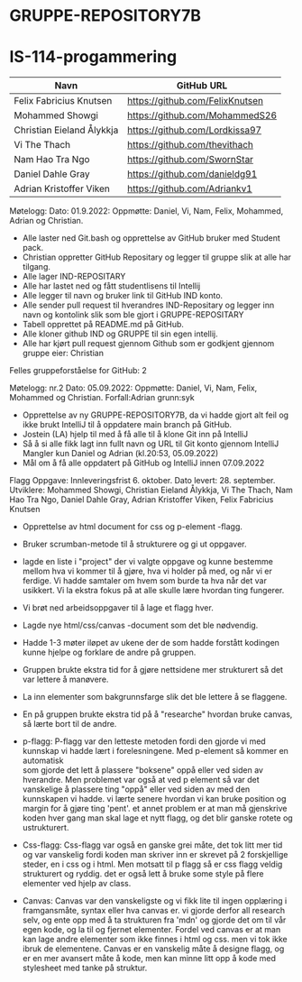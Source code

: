 # GRUPPE-REPOSITORY7B

# IS-114-progammering
| Navn                     | GitHub URL                     |
|--------------------------|--------------------------------|
| Felix Fabricius Knutsen  | https://github.com/FelixKnutsen |
| Mohammed Showgi          | https://github.com/MohammedS26 |
| Christian Eieland Ålykkja | https://github.com/Lordkissa97 |
| Vi The Thach             | https://github.com/thevithach  |
| Nam Hao Tra Ngo | https://github.com/SwornStar |
| Daniel Dahle Gray |  https://github.com/danieldg91|
| Adrian Kristoffer Viken | https://github.com/Adriankv1 |


Møtelogg:
Dato: 01.9.2022:
Oppmøtte: Daniel, Vi, Nam, Felix, Mohammed, Adrian og Christian.

- Alle laster ned Git.bash og opprettelse av GitHub bruker med Student pack.
- Christian oppretter GitHub Repositary og legger til gruppe slik at alle har tilgang.
- Alle lager IND-REPOSITARY
- Alle har lastet ned og fått studentlisens til Intellij
- Alle legger til navn og bruker link til GitHub IND konto.
- Alle sender pull request til hverandres IND-Repositary og legger inn navn og kontolink slik som ble gjort i GRUPPE-REPOSITARY
- Tabell opprettet på README.md på GitHub.
- Alle kloner github IND og GRUPPE til sin egen intellij.
- Alle har kjørt pull request gjennom Github som er godkjent gjennom gruppe eier: Christian

Felles gruppeforståelse for GitHub: 2

Møtelogg: nr.2
Dato: 05.09.2022:
Oppmøtte: Daniel, Vi, Nam, Felix, Mohammed og Christian. Forfall:Adrian grunn:syk

- Opprettelse av ny GRUPPE-REPOSITORY7B, da vi hadde gjort
alt feil og ikke brukt IntelliJ til å oppdatere main branch på GitHub.
- Jostein (LA) hjelp til med å få alle til å klone Git inn på IntelliJ
- Så å si alle fikk lagt inn fullt navn og URL til Git konto gjennom IntelliJ
Mangler kun Daniel og Adrian (kl.20:53, 05.09.2022) 
- Mål om å få alle oppdatert på GitHub og IntelliJ innen 07.09.2022


Flagg Oppgave:
Innleveringsfrist 6. oktober.
Dato levert: 28. september.
Utviklere: Mohammed Showgi, Christian Eieland Ålykkja, Vi The Thach, Nam Hao Tra Ngo,
Daniel Dahle Gray, Adrian Kristoffer Viken, Felix Fabricius Knutsen

- Opprettelse av html document for css og p-element -flagg. 
- Bruker scrumban-metode til å strukturere og gi ut oppgaver.
- lagde en liste i "project" der vi valgte oppgave og kunne bestemme mellom hva vi kommer til å gjøre, hva vi holder på med, og når vi er ferdige.
Vi hadde samtaler om hvem som burde ta hva når det var usikkert. Vi la ekstra fokus på at alle skulle lære hvordan ting fungerer.
- Vi brøt ned arbeidsoppgaver til å lage et flagg hver.
- Lagde nye html/css/canvas -document som det ble nødvendig.
- Hadde 1-3 møter iløpet av ukene der de som hadde forstått kodingen kunne hjelpe og forklare de andre på gruppen.
- Gruppen brukte ekstra tid for å gjøre nettsidene mer strukturert så det var lettere å manøvere.
- La inn elementer som bakgrunnsfarge slik det ble lettere å se flaggene.
- En på gruppen brukte ekstra tid på å "researche" hvordan bruke canvas, så lærte bort til de andre.

- p-flagg:
P-flagg var den letteste metoden fordi den gjorde vi med kunnskap vi hadde lært i forelesningene.
Med p-element så kommer en automatisk <br> som gjorde det lett å plassere "boksene" oppå eller ved siden av hverandre.
Men problemet var også at ved p element så var det vanskelige å plassere ting "oppå" eller ved siden av med den kunnskapen vi hadde.
vi lærte senere hvordan vi kan bruke position og margin for å gjøre ting 'pent'.
et annet problem er at man må gjenskrive koden hver gang man skal lage et nytt flagg, og det blir ganske rotete og ustrukturert.

- Css-flagg:
Css-flagg var også en ganske grei måte, det tok litt mer tid og var vanskelig fordi koden man skriver inn er skrevet på 2 forskjellige steder,
en i css og i html.
Men motsatt til p flagg så er css flagg veldig strukturert og ryddig. det er også lett å bruke some style på flere elementer ved hjelp av class.


- Canvas:
Canvas var den vanskeligste og vi fikk lite til ingen opplæring i framgansmåte, syntax eller hva canvas er.
vi gjorde derfor all research selv, og ente opp med å ta strukturen fra 'mdn' og gjorde det om til vår egen kode, og la til og fjernet elementer.
Fordel ved canvas er at man kan lage andre elementer som ikke finnes i html og css. men vi tok ikke ibruk de elementene.
Canvas er en vanskelig måte å designe flagg, og er en mer avansert måte å kode, men kan minne litt opp å kode med stylesheet med tanke på struktur.

